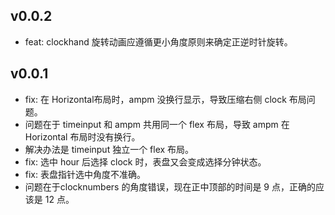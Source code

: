 ## v0.0.2

- feat: clockhand 旋转动画应遵循更小角度原则来确定正逆时针旋转。

## v0.0.1

- fix: 在 Horizontal布局时，ampm 没换行显示，导致压缩右侧 clock 布局问题。
 - 问题在于 timeinput 和 ampm 共用同一个 flex 布局，导致 ampm 在 Horizontal 布局时没有换行。
 - 解决办法是 timeinput 独立一个 flex 布局。
- fix: 选中 hour 后选择 clock 时，表盘又会变成选择分钟状态。
- fix: 表盘指针选中角度不准确。
 - 问题在于clocknumbers 的角度错误，现在正中顶部的时间是 9 点，正确的应该是 12 点。